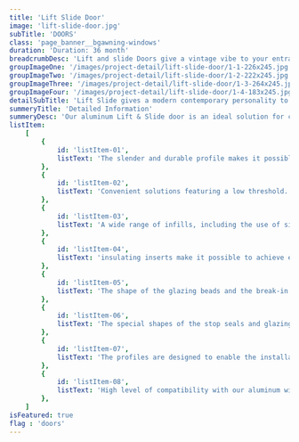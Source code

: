```yaml
---
title: 'Lift Slide Door'
image: 'lift-slide-door.jpg'
subTitle: 'DOORS'
class: 'page_banner__bgawning-windows'
duration: 'Duration: 36 month'
breadcrumbDesc: 'Lift and slide Doors give a vintage vibe to your entrance'
groupImageOne: '/images/project-detail/lift-slide-door/1-1-226x245.jpg'
groupImageTwo: '/images/project-detail/lift-slide-door/1-2-222x245.jpg'
groupImageThree: '/images/project-detail/lift-slide-door/1-3-264x245.jpg'
groupImageFour: '/images/project-detail/lift-slide-door/1-4-183x245.jpg'
detailSubTitle: 'Lift Slide gives a modern contemporary personality to your walls and interiors.'
summeryTitle: 'Detailed Information'
summeryDesc: 'Our aluminum Lift & Slide door is an ideal solution for connecting interior space rooms or conservatories with the outside balcony, terrace or garden area. Providing both a smooth & silent slide action operation, it can bring the benefits of a beautiful day outside, into the living space. In addition, our Lift & Slide Doors are great for space saving, and do not encroach the free space beyond the internal or external confines of the frame. Providing excellent weather tightness together with enhanced thermal performance, our Lift & Slide Doors comply with all of the requirements associated with this product type. Available in two different options, with regard to the level of thermal performance, “HS” is further categorized as “ST” and “HI,” standard or highly insulated. The design and arrangement of the system profiles enable luxurious openings of large dimensions, accommodating double, and even triple glass unit compositions, which in conjunction with the constituent parts and innovative technical solutions, help achieve a high level of thermal and acoustic performance.'
listItem:
    [
        {
            id: 'listItem-01',
            listText: 'The slender and durable profile makes it possible to build a low-threshold door weighing up to 600kg, with a height of up to 3.2m, and a width of up to 3.3m.',
        },
        {
            id: 'listItem-02',
            listText: 'Convenient solutions featuring a low threshold.',
        },
        {
            id: 'listItem-03',
            listText: 'A wide range of infills, including the use of single- or double-glazed units, as well as thermal breaks, a range of accessories.',
        },
        {
            id: 'listItem-04',
            listText: 'insulating inserts make it possible to achieve excellent thermal and acoustic parameters.',
        },
        {
            id: 'listItem-05',
            listText: 'The shape of the glazing beads and the break-in prevention details make it possible to obtain increased burglary resistant properties without changing the door’s fundamental construction elements of the door.',
        },
        {
            id: 'listItem-06',
            listText: 'The special shapes of the stop seals and glazing gaskets, together with the proper hardware, ensure high air- and water-tightness.',
        },
        {
            id: 'listItem-07',
            listText: 'The profiles are designed to enable the installation of numerous manual and automatic locking devices available on the market.',
        },
        {
            id: 'listItem-08',
            listText: 'High level of compatibility with our aluminum windows; allowing the door to be aesthetically combined with windows and some of the same parts can be used to build them.',
        },
    ]
isFeatured: true
flag : 'doors'
---
```

